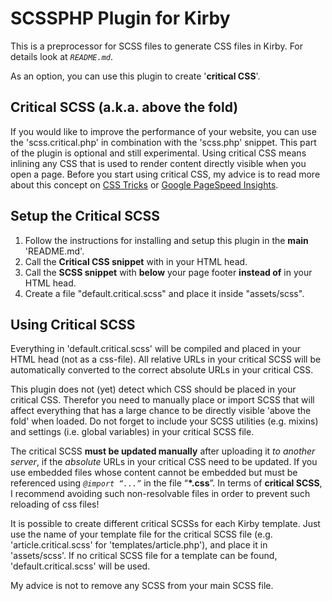 # SCSSPHP Plugin for Kirby

This is a preprocessor for SCSS files to generate CSS files in Kirby.
For details look at *`README.md`*.

As an option, you can use this plugin to create '**critical CSS**'.

## Critical SCSS (a.k.a. above the fold)

If you would like to improve the performance of your website, you can use the 'scss.critical.php' in combination with the 'scss.php' snippet. This part of the plugin is optional and still experimental. Using critical CSS means inlining any CSS that is used to render content directly visible when you open a page. Before you start using critical CSS, my advice is to read more about this concept on [CSS Tricks](https://css-tricks.com/authoring-critical-fold-css/) or [Google PageSpeed Insights](https://developers.google.com/speed/docs/insights/PrioritizeVisibleContent).

## Setup the Critical SCSS

1. Follow the instructions for installing and setup this plugin in the **main** 'README.md'.
2. Call the **Critical CSS snippet** with <?php snippet("scss.critical") ?> in your HTML head.
3. Call the **SCSS snippet** with <?php snippet("scss") ?> **below** your page footer **instead of** in your HTML head.
4. Create a file "default.critical.scss" and place it inside "assets/scss".

## Using Critical SCSS

Everything in 'default.critical.scss' will be compiled and placed in your HTML head (not as a css-file). All relative URLs in your critical SCSS will be automatically converted to the correct absolute URLs in your critical CSS.

This plugin does not (yet) detect which CSS should be placed in your critical CSS. Therefor you need to manually place or import SCSS that will affect everything that has a large chance to be directly visible 'above the fold' when loaded. Do not forget to include your SCSS utilities (e.g. mixins) and settings (i.e. global variables) in your critical SCSS file.

The critical SCSS **must be updated manually** after uploading it *to another server*, if the *absolute* URLs in your critical CSS need to be updated. If you use embedded files whose content cannot be embedded but must be referenced using *`@import “...”`* in the file “**\*.css**”.
In terms of **critical SCSS**, I recommend avoiding such non-resolvable files in order to prevent such reloading of css files!

It is possible to create different critical SCSSs for each Kirby template. Just use the name of your template file for the critical SCSS file (e.g. 'article.critical.scss' for 'templates/article.php'), and place it in 'assets/scss'. If no critical SCSS file for a template can be found, 'default.critical.scss' will be used.

My advice is not to remove any SCSS from your main SCSS file.